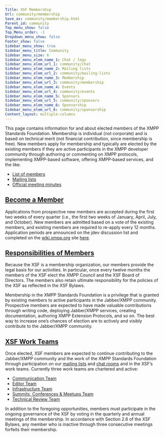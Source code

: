 ```yaml
---
Title: XSF Membership
Url: community/membership
Save_as: community/membership.html
Parent_id: community
Top_menu_show: false
Top_Menu_order: -1
Dropdown_menu_show: false
Footer_show: false
Sidebar_menu_show: true
Sidebar_menu_title: Community
Sidebar_menu_size: 6
Sidebar_menu_elem_name_1: Chat / logs
Sidebar_menu_elem_url_1: community/chat
Sidebar_menu_elem_name_2: Mailing lists
Sidebar_menu_elem_url_2: community/mailing-lists
Sidebar_menu_elem_name_3: Membership
Sidebar_menu_elem_url_3: community/membership
Sidebar_menu_elem_name_4: Events
Sidebar_menu_elem_url_4: community/events
Sidebar_menu_elem_name_5: Sponsors
Sidebar_menu_elem_url_5: community/sponsors
Sidebar_menu_elem_name_6: Sponsorship
Sidebar_menu_elem_url_6: community/sponsorship
Content_layout: multiple-columns
---
```


This page contains information for and about elected members of the XMPP Standards Foundation. Membership is individual (not corporate) and is based on technical merit (not financial contribution, since membership is free). New members apply for membership and typically are elected by the existing members if they are active participants in the XMPP developer community through authoring or commenting on XMPP protocols, implementing XMPP-based software, offering XMPP-based services, and the like.

* [List of members](/about/xsf/members.html)
* [Mailing lists](/community/mailing-lists.html)
* [Official meeting minutes](/about/xsf/records/meeting-minutes/)

## <a name="application" href="#application">Become a Member</a>

Applications from prospective new members are accepted during the first two weeks of every quarter (i.e., the first two weeks of January, April, July, and October). New members are admitted based on a vote of the existing members, and existing members are required to re-apply every 12 months. Application periods are announced on the jdev discussion list and completed on the [wiki.xmpp.org](https://wiki.xmpp.org) site [here](https://wiki.xmpp.org/web/Membership_Applications).

## <a name="responsibilities" href="#responsibilities">Responsibilities of Members</a>

Because the XSF is a membership organization, our members provide the legal basis for our activities. In particular, once every twelve months the members of the XSF elect the XMPP Council and the XSF Board of Directors. The members also retain ultimate responsibility for the policies of the XSF as reflected in the XSF Bylaws.

Membership in the XMPP Standards Foundation is a privilege that is granted by existing members to active participants in the Jabber/XMPP community. Prospective members are expected to have made valuable contributions through writing code, deploying Jabber/XMPP services, creating documentation, authoring XMPP Extension Protocols, and so on. The best way to increase one’s chances of election are to actively and visibly contribute to the Jabber/XMPP community.

## <a name="work_teams" href="#work_teams">XSF Work Teams</a>

Once elected, XSF members are expected to continue contributing to the Jabber/XMPP community and the work of the XMPP Standards Foundation through participation on our [mailing lists](/community/mailing-lists) and [chat rooms](/community/chat) and in the XSF’s work teams. Currently three work teams are chartered and active:

* [Communication Team](/about/xsf/communications-policy)
* [Editor Team](about/xsf/editor-team)
* [Infrastructure Team](/about/xsf/infrastructure-team)
* [Summits, Conferences & Meetups Team](/about/xsf/scam-team)
* [Technical Review Team](/about/xsf/technical-review-team)

In addition to the foregoing opportunities, members must participate in the ongoing governance of the XSF by voting in the quarterly and annual meetings of the membership. In accordance with Section 2.6 of the XSF Bylaws, any member who is inactive through three consecutive meetings forfeits their membership.
